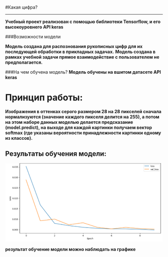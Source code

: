 #Какая цифра?
____
**Учебный  проект реализован с помощью библиотеки Tensorflow, и его высокоуровнего API keras**

###Возможности модели

**Модель создана для распознования рукописных цифр для их последующей обработки в прикладных задачах.**
**Модель создана в рамках учебной задачи прямое взаимодействие с пользователем не предполагается.**

###На чем обучена модель?
**Модель обучены на вшитом датасете API keras**

# Принцип работы:
**Изображения в оттенках серого размером 28 на 28 пикселей сначала нормализуются (значение каждого пикселя делится на 255), а потом на этом наборе данных моделью делается предсказание (model.predict), на выходе для каждой картинки получаем вектор softmax (где указаны вероятности принадлежности картинки одному из классов).**

## Результаты обучения модели:

![logo](https://github.com/IlyaBolkisev/software_engineering/blob/main/%D0%B3%D1%80%D0%B0%D1%84%D0%B8%D0%BA%20%D0%BE%D0%B1%D1%83%D1%87%D0%B5%D0%BD%D0%BD%D0%BE%D0%B9%20%D0%BC%D0%BE%D0%B4%D0%B5%D0%BB%D0%B8.png)

**результат обучение модели можно наблюдать на графике**
